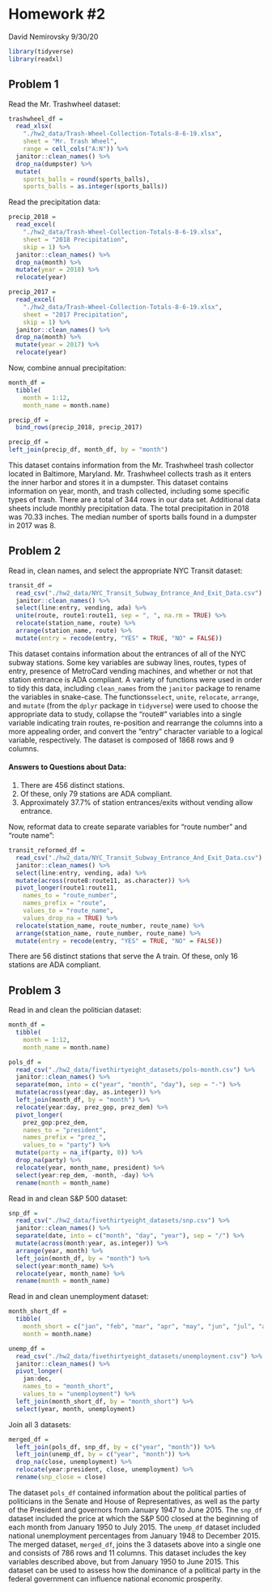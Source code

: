 Homework \#2
================
David Nemirovsky
9/30/20

``` r
library(tidyverse)
library(readxl)
```

## Problem 1

Read the Mr. Trashwheel dataset:

``` r
trashwheel_df = 
  read_xlsx(
    "./hw2_data/Trash-Wheel-Collection-Totals-8-6-19.xlsx",
    sheet = "Mr. Trash Wheel",
    range = cell_cols("A:N")) %>% 
  janitor::clean_names() %>% 
  drop_na(dumpster) %>% 
  mutate(
    sports_balls = round(sports_balls),
    sports_balls = as.integer(sports_balls))
```

Read the precipitation data:

``` r
precip_2018 = 
  read_excel(
    "./hw2_data/Trash-Wheel-Collection-Totals-8-6-19.xlsx", 
    sheet = "2018 Precipitation",
    skip = 1) %>% 
  janitor::clean_names() %>% 
  drop_na(month) %>% 
  mutate(year = 2018) %>% 
  relocate(year)

precip_2017 = 
  read_excel(
    "./hw2_data/Trash-Wheel-Collection-Totals-8-6-19.xlsx", 
    sheet = "2017 Precipitation",
    skip = 1) %>% 
  janitor::clean_names() %>% 
  drop_na(month) %>% 
  mutate(year = 2017) %>% 
  relocate(year)
```

Now, combine annual precipitation:

``` r
month_df = 
  tibble(
    month = 1:12,
    month_name = month.name)

precip_df = 
  bind_rows(precip_2018, precip_2017)

precip_df =
left_join(precip_df, month_df, by = "month")
```

This dataset contains information from the Mr. Trashwheel trash
collector located in Baltimore, Maryland. Mr. Trashwheel collects trash
as it enters the inner harbor and stores it in a dumpster. This dataset
contains information on year, month, and trash collected, including some
specific types of trash. There are a total of 344 rows in our data set.
Additional data sheets include monthly precipitation data. The total
precipitation in 2018 was 70.33 inches. The median number of sports
balls found in a dumpster in 2017 was 8.

## Problem 2

Read in, clean names, and select the appropriate NYC Transit dataset:

``` r
transit_df = 
  read_csv("./hw2_data/NYC_Transit_Subway_Entrance_And_Exit_Data.csv") %>% 
  janitor::clean_names() %>% 
  select(line:entry, vending, ada) %>% 
  unite(route, route1:route11, sep = ", ", na.rm = TRUE) %>% 
  relocate(station_name, route) %>% 
  arrange(station_name, route) %>% 
  mutate(entry = recode(entry, "YES" = TRUE, "NO" = FALSE))
```

This dataset contains information about the entrances of all of the NYC
subway stations. Some key variables are subway lines, routes, types of
entry, presence of MetroCard vending machines, and whether or not that
station entrance is ADA compliant. A variety of functions were used in
order to tidy this data, including `clean_names` from the `janitor`
package to rename the variables in snake-case. The functions`select`,
`unite`, `relocate`, `arrange`, and `mutate` (from the `dplyr` package
in `tidyverse`) were used to choose the appropriate data to study,
collapse the “route\#” variables into a single variable indicating train
routes, re-position and rearrange the columns into a more appealing
order, and convert the “entry” character variable to a logical variable,
respectively. The dataset is composed of 1868 rows and 9 columns.

#### Answers to Questions about Data:

1.  There are 456 distinct stations.
2.  Of these, only 79 stations are ADA compliant.
3.  Approximately 37.7% of station entrances/exits without vending allow
    entrance.

Now, reformat data to create separate variables for “route number” and
“route name”:

``` r
transit_reformed_df = 
  read_csv("./hw2_data/NYC_Transit_Subway_Entrance_And_Exit_Data.csv") %>% 
  janitor::clean_names() %>% 
  select(line:entry, vending, ada) %>% 
  mutate(across(route8:route11, as.character)) %>% 
  pivot_longer(route1:route11,
    names_to = "route_number",
    names_prefix = "route",
    values_to = "route_name",
    values_drop_na = TRUE) %>% 
  relocate(station_name, route_number, route_name) %>% 
  arrange(station_name, route_number, route_name) %>% 
  mutate(entry = recode(entry, "YES" = TRUE, "NO" = FALSE))
```

There are 56 distinct stations that serve the A train. Of these, only 16
stations are ADA compliant.

## Problem 3

Read in and clean the politician dataset:

``` r
month_df = 
  tibble(
    month = 1:12,
    month_name = month.name)

pols_df = 
  read_csv("./hw2_data/fivethirtyeight_datasets/pols-month.csv") %>% 
  janitor::clean_names() %>% 
  separate(mon, into = c("year", "month", "day"), sep = "-") %>% 
  mutate(across(year:day, as.integer)) %>% 
  left_join(month_df, by = "month") %>% 
  relocate(year:day, prez_gop, prez_dem) %>% 
  pivot_longer(
    prez_gop:prez_dem,
    names_to = "president",
    names_prefix = "prez_",
    values_to = "party") %>% 
  mutate(party = na_if(party, 0)) %>% 
  drop_na(party) %>% 
  relocate(year, month_name, president) %>% 
  select(year:rep_dem, -month, -day) %>% 
  rename(month = month_name)
```

Read in and clean S\&P 500 dataset:

``` r
snp_df = 
  read_csv("./hw2_data/fivethirtyeight_datasets/snp.csv") %>% 
  janitor::clean_names() %>% 
  separate(date, into = c("month", "day", "year"), sep = "/") %>% 
  mutate(across(month:year, as.integer)) %>% 
  arrange(year, month) %>% 
  left_join(month_df, by = "month") %>%
  select(year:month_name) %>% 
  relocate(year, month_name) %>% 
  rename(month = month_name)
```

Read in and clean unemployment dataset:

``` r
month_short_df = 
  tibble(
    month_short = c("jan", "feb", "mar", "apr", "may", "jun", "jul", "aug", "sep", "oct", "nov", "dec"),
    month = month.name)

unemp_df = 
  read_csv("./hw2_data/fivethirtyeight_datasets/unemployment.csv") %>% 
  janitor::clean_names() %>% 
  pivot_longer(
    jan:dec,
    names_to = "month_short",
    values_to = "unemployment") %>% 
  left_join(month_short_df, by = "month_short") %>% 
  select(year, month, unemployment)
```

Join all 3 datasets:

``` r
merged_df = 
  left_join(pols_df, snp_df, by = c("year", "month")) %>% 
  left_join(unemp_df, by = c("year", "month")) %>% 
  drop_na(close, unemployment) %>% 
  relocate(year:president, close, unemployment) %>% 
  rename(snp_close = close)
```

The dataset `pols_df` contained information about the political parties
of politicians in the Senate and House of Representatives, as well as
the party of the President and governors from January 1947 to June 2015.
The `snp_df` dataset included the price at which the S\&P 500 closed at
the beginning of each month from January 1950 to July 2015. The
`unemp_df` dataset included national unemployment percentages from
January 1948 to December 2015. The merged dataset, `merged_df`, joins
the 3 datasets above into a single one and consists of 786 rows and 11
columns. This dataset includes the key variables described above, but
from January 1950 to June 2015. This dataset can be used to assess how
the dominance of a political party in the federal government can
influence national economic prosperity.
